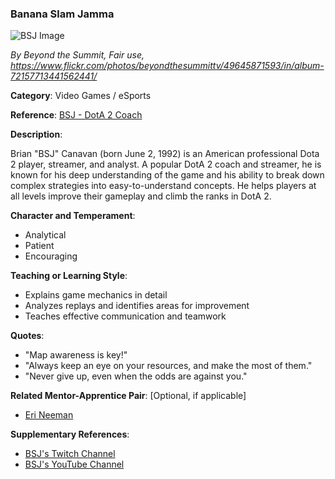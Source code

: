 ### Banana Slam Jamma

![BSJ Image](https://dotesports.com/wp-content/uploads/2021/01/15160217/49645871593_cae668e57c_k.jpg?w=1200)

_By Beyond the Summit, Fair use, https://www.flickr.com/photos/beyondthesummittv/49645871593/in/album-72157713441562441/_

**Category**: Video Games / eSports

**Reference**: [BSJ - DotA 2 Coach](reference_url)

**Description**:

Brian "BSJ" Canavan (born June 2, 1992) is an American professional Dota 2 player, streamer, and analyst. A popular DotA 2 coach and streamer, he is known for his deep understanding of the game and his ability to break down complex strategies into easy-to-understand concepts. He helps players at all levels improve their gameplay and climb the ranks in DotA 2.

**Character and Temperament**:

- Analytical
- Patient
- Encouraging

**Teaching or Learning Style**:

- Explains game mechanics in detail
- Analyzes replays and identifies areas for improvement
- Teaches effective communication and teamwork

**Quotes**:

- "Map awareness is key!"
- "Always keep an eye on your resources, and make the most of them."
- "Never give up, even when the odds are against you."

**Related Mentor-Apprentice Pair**: [Optional, if applicable]

- [Eri Neeman](./characters/eri-neeman.md)

**Supplementary References**:

- [BSJ's Twitch Channel](https://www.twitch.tv/bananaslamjamma)
- [BSJ's YouTube Channel](https://www.youtube.com/c/bananaslamjamma)
